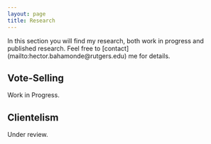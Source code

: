 ```yaml
---
layout: page
title: Research
---
```


<p class="lead">
In this section you will find my research, both work in progress and published research. Feel free to [contact](mailto:hector.bahamonde@rutgers.edu) me for details.
</p>



## Vote-Selling

<p class="message">
  Work in Progress.
</p>

## Clientelism

<p class="message">
  Under review.
</p>
